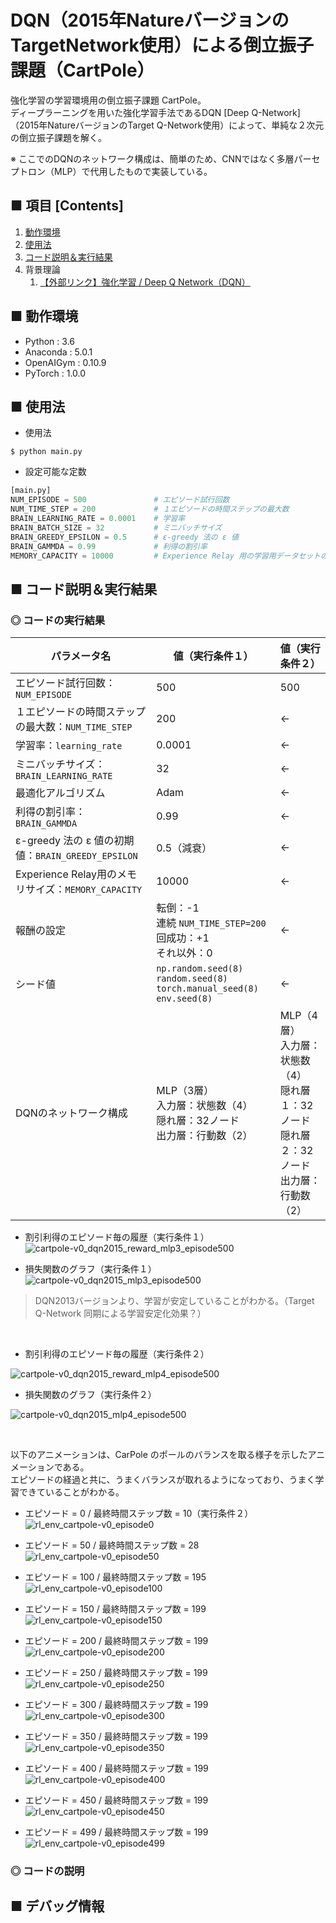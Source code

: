 # DQN（2015年NatureバージョンのTargetNetwork使用）による倒立振子課題（CartPole）
強化学習の学習環境用の倒立振子課題 CartPole。<br>
ディープラーニングを用いた強化学習手法であるDQN [Deep Q-Network] （2015年NatureバージョンのTarget Q-Network使用）によって、単純な２次元の倒立振子課題を解く。<br>

※ ここでのDQNのネットワーク構成は、簡単のため、CNNではなく多層パーセプトロン（MLP）で代用したもので実装している。<br>

## ■ 項目 [Contents]
1. [動作環境](#動作環境)
1. [使用法](#使用法)
1. [コード説明＆実行結果](#コード説明＆実行結果)
1. 背景理論
    1. [【外部リンク】強化学習 / Deep Q Network（DQN）](http://yagami12.hatenablog.com/entry/2019/02/22/210608#DeepQNetwork)


## ■ 動作環境

- Python : 3.6
- Anaconda : 5.0.1
- OpenAIGym : 0.10.9
- PyTorch : 1.0.0

## ■ 使用法

- 使用法
```
$ python main.py
```

- 設定可能な定数
```python
[main.py]
NUM_EPISODE = 500               # エピソード試行回数
NUM_TIME_STEP = 200             # １エピソードの時間ステップの最大数
BRAIN_LEARNING_RATE = 0.0001    # 学習率
BRAIN_BATCH_SIZE = 32           # ミニバッチサイズ
BRAIN_GREEDY_EPSILON = 0.5      # ε-greedy 法の ε 値
BRAIN_GAMMDA = 0.99             # 利得の割引率
MEMORY_CAPACITY = 10000         # Experience Relay 用の学習用データセットのメモリの最大の長さ
```

<a id="コード説明＆実行結果"></a>

## ■ コード説明＆実行結果

### ◎ コードの実行結果

|パラメータ名|値（実行条件１）|値（実行条件２）|
|---|---|---|
|エピソード試行回数：`NUM_EPISODE`|500|500|
|１エピソードの時間ステップの最大数：`NUM_TIME_STEP`|200|←|
|学習率：`learning_rate`|0.0001|←|
|ミニバッチサイズ：`BRAIN_LEARNING_RATE`|32|←|
|最適化アルゴリズム|Adam|←|
|利得の割引率：`BRAIN_GAMMDA`|0.99|←|
|ε-greedy 法の ε 値の初期値：`BRAIN_GREEDY_EPSILON`|0.5（減衰）|←|
|Experience Relay用のメモリサイズ：`MEMORY_CAPACITY`|10000|←|
|報酬の設定|転倒：-1<br>連続 `NUM_TIME_STEP=200`回成功：+1<br>それ以外：0|←|
|シード値|`np.random.seed(8)`<br>`random.seed(8)`<br>`torch.manual_seed(8)`<br>`env.seed(8)`|←|
|DQNのネットワーク構成|MLP（3層）<br>入力層：状態数（4）<br>隠れ層：32ノード<br>出力層：行動数（2）|MLP（4層）<br>入力層：状態数（4）<br>隠れ層１：32ノード<br>隠れ層２：32ノード<br>出力層：行動数（2）|


<!--
転倒：-1<br>連続 `NUM_TIME_STEP`回成功：+`NUM_TIME_STEP=200`<br>それ以外：+1|
-->

- 割引利得のエピソード毎の履歴（実行条件１）<br>
![cartpole-v0_dqn2015_reward_mlp3_episode500](https://user-images.githubusercontent.com/25688193/53070991-2c4f4c80-3524-11e9-9001-09727fbe7f00.png)<br>

- 損失関数のグラフ（実行条件１）<br>
![cartpole-v0_dqn2015_mlp3_episode500](https://user-images.githubusercontent.com/25688193/53070989-2a858900-3524-11e9-9ee3-10dbc962c259.png)<br>
> DQN2013バージョンより、学習が安定していることがわかる。（Target Q-Network 同期による学習安定化効果？）

<!--
- DQN2013年バージョンとDQN2015バージョンの比較（実行条件１）<br>
![cartpole-v0_dqn2015-dqn2013_mlp3_reward_episode500](https://user-images.githubusercontent.com/25688193/53071607-0c208d00-3526-11e9-9fbf-a01e4deb7d0a.png)<br>
![cartpole-v0_dqn2015-dqn2013_mlp3_episode500](https://user-images.githubusercontent.com/25688193/53071608-0cb92380-3526-11e9-875f-0d7065c57c35.png)<br>
-->

<br>

- 割引利得のエピソード毎の履歴（実行条件２）<br>
<!--
![cartpole-v0_dqn2015_reward_episode500](https://user-images.githubusercontent.com/25688193/52928835-15bebf00-3385-11e9-8acb-665b6f81b3b4.png)<br>
-->
![cartpole-v0_dqn2015_reward_mlp4_episode500](https://user-images.githubusercontent.com/25688193/53069071-0cb52580-351e-11e9-9b99-602261330fce.png)<br>

- 損失関数のグラフ（実行条件２）<br>
<!--
![cartpole-v0_dqn2015_episode500](https://user-images.githubusercontent.com/25688193/52928868-3555e780-3385-11e9-8042-ad94bee9a3eb.png)<br>
-->
![cartpole-v0_dqn2015_mlp4_episode500](https://user-images.githubusercontent.com/25688193/53069072-0cb52580-351e-11e9-87c8-71dc2d3fd948.png)<br>

<!--
- DQN2013年バージョンとDQN2015バージョンの比較（実行条件２）<br>
![cartpole-v0_dqn2015-dqn2013_mlp4 reward_episode500](https://user-images.githubusercontent.com/25688193/53072115-8bfb2700-3527-11e9-91ee-f970cd331344.png)<br>
![cartpole-v0_dqn2015-dqn2013_mlp4_episode500](https://user-images.githubusercontent.com/25688193/53072117-8c93bd80-3527-11e9-9237-2e27ff2a4e6f.png)<br>
-->

<br>

以下のアニメーションは、CarPole のポールのバランスを取る様子を示したアニメーションである。<br>
エピソードの経過と共に、うまくバランスが取れるようになっており、うまく学習できていることがわかる。<br>


- エピソード = 0 / 最終時間ステップ数 = 10（実行条件２）<br>
![rl_env_cartpole-v0_episode0](https://user-images.githubusercontent.com/25688193/53068057-513ec200-351a-11e9-9293-a8fdef6a115b.gif)<br>

- エピソード = 50 / 最終時間ステップ数 = 28<br>
![rl_env_cartpole-v0_episode50](https://user-images.githubusercontent.com/25688193/53068056-513ec200-351a-11e9-8b35-b7d89a958197.gif)<br>

- エピソード = 100 / 最終時間ステップ数 = 195<br>
![rl_env_cartpole-v0_episode100](https://user-images.githubusercontent.com/25688193/53068150-bb576700-351a-11e9-859f-bb66bdd2af37.gif)<br>

- エピソード = 150 / 最終時間ステップ数 = 199<br>
![rl_env_cartpole-v0_episode150](https://user-images.githubusercontent.com/25688193/53068168-cdd1a080-351a-11e9-8ab9-fb33050a557a.gif)<br>

- エピソード = 200 / 最終時間ステップ数 = 199<br>
![rl_env_cartpole-v0_episode200](https://user-images.githubusercontent.com/25688193/53068380-9dd6cd00-351b-11e9-994a-40b49bab168e.gif)<br>

- エピソード = 250 / 最終時間ステップ数 = 199<br>
![rl_env_cartpole-v0_episode250](https://user-images.githubusercontent.com/25688193/53068407-b21aca00-351b-11e9-89d8-4e27c668ac91.gif)<br>

- エピソード = 300 / 最終時間ステップ数 = 199<br>
![rl_env_cartpole-v0_episode300](https://user-images.githubusercontent.com/25688193/53068496-1047ad00-351c-11e9-8128-5818084dd4a2.gif)<br>

- エピソード = 350 / 最終時間ステップ数 = 199<br>
![rl_env_cartpole-v0_episode350](https://user-images.githubusercontent.com/25688193/53068632-7c2a1580-351c-11e9-81a0-9aad4c46a680.gif)<br>

- エピソード = 400 / 最終時間ステップ数 = 199<br>
![rl_env_cartpole-v0_episode400](https://user-images.githubusercontent.com/25688193/53068846-420d4380-351d-11e9-9c66-099986e5e5fb.gif)<br>

- エピソード = 450 / 最終時間ステップ数 = 199<br>
![rl_env_cartpole-v0_episode450](https://user-images.githubusercontent.com/25688193/53068902-6ec15b00-351d-11e9-8a5d-a7f609ca7ba2.gif)<br>

- エピソード = 499 / 最終時間ステップ数 = 199<br>
![rl_env_cartpole-v0_episode499](https://user-images.githubusercontent.com/25688193/53069030-e2fbfe80-351d-11e9-80dc-7c91f069e9ab.gif)<br>


### ◎ コードの説明


## ■ デバッグ情報

